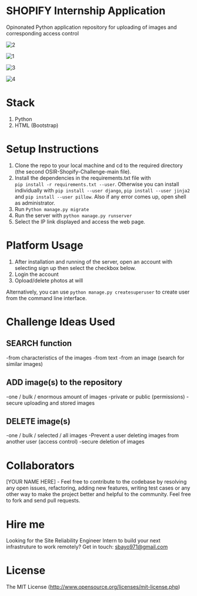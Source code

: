 # SHOPIFY Internship Application

Opinonated Python application repository for uploading of images and corresponding access control

![2](https://user-images.githubusercontent.com/47984109/104815769-e20d9d80-5816-11eb-94b7-fde297b3922f.PNG)

![1](https://user-images.githubusercontent.com/47984109/104815768-e0dc7080-5816-11eb-8bcc-cf01cf5a571d.PNG)

![3](https://user-images.githubusercontent.com/47984109/104815770-e20d9d80-5816-11eb-9aeb-f5259b018b34.PNG)

![4](https://user-images.githubusercontent.com/47984109/104815771-e2a63400-5816-11eb-8a59-139e6e3455d2.PNG)

# Stack

1. Python
2. HTML (Bootstrap)

# Setup Instructions

1. Clone the repo to your local machine and cd to the required directory (the second OSIR-Shopify-Challenge-main file).
2. Install the dependencies in the requirements.txt file with  
```pip install -r requirements.txt --user```. Otherwise you can install individually with 
```pip install --user django```, ```pip install --user jinja2``` and ```pip install --user pillow```. Also if any error comes up, open shell as administrator. 
3. Run ```Python manage.py migrate```
4. Run the server with 
```python manage.py runserver```
5. Select the IP link displayed and access the web page.  

# Platform Usage

1. After installation and running of the server, open an account with selecting sign up then select the checkbox below.
2. Login the account
3. Opload/delete photos at will

Alternatively, you can use ```python manage.py createsuperuser``` to create user from the command line interface.

# Challenge Ideas Used

## SEARCH function
-from characteristics of the images
 -from text
  -from an image (search for similar images)
## ADD image(s) to the repository
-one / bulk / enormous amount of images
 -private or public (permissions)
  -secure uploading and stored images
## DELETE image(s)
-one / bulk / selected / all images
 -Prevent a user deleting images from another user (access control)
  -secure deletion of images

# Collaborators
[YOUR NAME HERE] - Feel free to contribute to the codebase by resolving any open issues, refactoring, adding new features, writing test cases or any other way to make the project better and helpful to the community. Feel free to fork and send pull requests.

# Hire me
Looking for the Site Reliability Engineer Intern to build your next infrastruture to work remotely? Get in touch: sbayo971@gmail.com

# License
The MIT License (http://www.opensource.org/licenses/mit-license.php)
